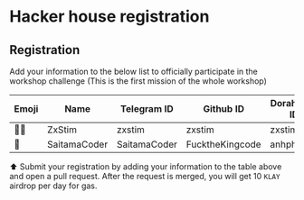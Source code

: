 # Hacker house registration

## Registration

Add your information to the below list to officially participate in the workshop challenge (This is the first mission of the whole workshop)

| Emoji | Name         | Telegram ID  | Github ID       | Dorahacks ID | Day 1 | Day 2 |
| ----- | ------------ | ------------ | --------------- | ------------ | ----- | ----- |
| 🧑‍⚖️    | ZxStim       | zxstim       | zxstim          | zxstim       | y     |       |
| 🧑    | SaitamaCoder | SaitamaCoder | FucktheKingcode | anhphamrs    | y     |       |

⬆️ Submit your registration by adding your information to the table above and open a pull request. After the request is merged, you will get 10 `KLAY` airdrop per day for gas.
